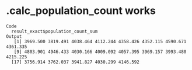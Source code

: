 # .calc_population_count works

    Code
      result_exact$population_count_sum
    Output
       [1] 3969.500 3819.491 4038.464 4112.244 4358.426 4352.115 4590.671 4361.335
       [9] 4803.901 4946.433 4030.166 4009.092 4057.395 3969.157 3993.480 4215.225
      [17] 3756.914 3762.037 3941.827 4030.299 4146.592

